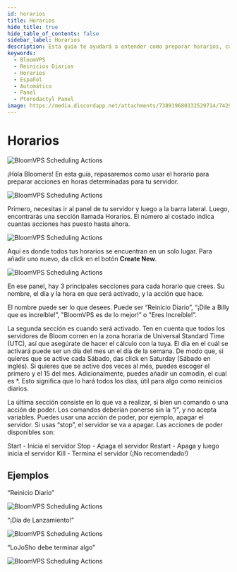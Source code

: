 ```yaml
---
id: horarios
title: Horarios
hide_title: true
hide_table_of_contents: false
sidebar_label: Horarios
description: Esta guía te ayudará a entender como preparar horarios, como reinicios diarios, por medio del panel de pterodactyl.
keywords:
  - BloomVPS
  - Reinicios Diarios
  - Horarios
  - Español
  - Automático
  - Panel
  - Pterodactyl Panel
image: https://media.discordapp.net/attachments/738919680332529714/742944515513385060/fIrk0CBBQH9dEuHoPwkojXlgNO-ru7Jzy9kfK911iOagw4yKpYGKhpTX8Zj0mjxZ_wCf80PGxx4uvvxY9kAu7UBCm7NOwG1ZfmBZ.png
---
```

# Horarios
![BloomVPS Scheduling Actions](../../../static/img/scheduling-actions/scheduling-actions1.png)

¡Hola Bloomers! En esta guía, repasaremos como usar el horario para preparar acciones en horas determinadas para tu servidor.

![BloomVPS Scheduling Actions](img/horarios/horarios2.png)

Primero, necesitas ir al panel de tu servidor y luego a la barra lateral. Luego, encontrarás una sección llamada Horarios. El número al costado indica cuantas acciones has puesto hasta ahora. 

![BloomVPS Scheduling Actions](img/horarios/horarios3.png)

Aquí es donde todos tus horarios se encuentran en un solo lugar. Para añadir uno nuevo, da click en el botón **Create New**.

![BloomVPS Scheduling Actions](img/horarios/horarios4.png)

En ese panel, hay 3 principales secciones para cada horario que crees. Su nombre, el día y la hora en que será activado, y la acción que hace.

El nombre puede ser lo que desees. Puede ser “Reinicio Diario”, “¡Dile a Billy que es increíble!”, "BloomVPS es de lo mejor!” o "Eres Increíble!”.

La segunda sección es cuando será activado. Ten en cuenta que todos los servidores de Bloom corren en la zona horaria de Universal Standard Time (UTC), así que asegúrate de hacer el cálculo con la tuya. 
El día en el cuál se activará puede ser un día del mes un el día de la semana. De modo que, si quieres que se active cada Sábado, das click en Saturday (Sábado en inglés). Si quieres que se active dos veces al més, puedes escoger el primero y el 15 del mes. Adicionalmente, puedes añadir un comodín, el cual es *. Esto significa que lo hará todos los días, útil para algo como reinicios diarios.

La última sección consiste en lo que va a realizar, si bien un comando o una acción de poder. Los comandos deberían ponerse sin la “/”, y no acepta variables. Puedes usar una acción de poder, por ejemplo, apagar el servidor. Si usas “stop”, el servidor se va a apagar.
Las acciones de poder disponibles son:

Start - Inicia el servidor
Stop - Apaga el servidor
Restart - Apaga y luego inicia el servidor
Kill - Termina el servidor (¡No recomendado!)

## Ejemplos

“Reinicio Diario”

![BloomVPS Scheduling Actions](img/horarios/horarios5.png)

“¡Día de Lanzamiento!”

![BloomVPS Scheduling Actions](img/horarios/horarios6.png)

“LoJoSho debe terminar algo”

![BloomVPS Scheduling Actions](img/horarios/horarios7.png)